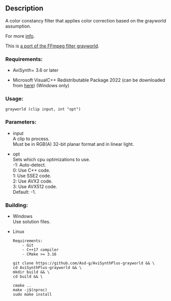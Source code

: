 ## Description

A color constancy filter that applies color correction based on the grayworld assumption.

For more [info](https://www.researchgate.net/publication/275213614_A_New_Color_Correction_Method_for_Underwater_Imaging).

This is [a port of the FFmpeg filter grayworld](https://github.com/FFmpeg/FFmpeg/blob/master/libavfilter/vf_grayworld.c).

### Requirements:

- AviSynth+ 3.6 or later

- Microsoft VisualC++ Redistributable Package 2022 (can be downloaded from [here](https://github.com/abbodi1406/vcredist/releases)) (Windows only)

### Usage:

```
grayworld (clip input, int "opt")
```

### Parameters:

- input\
    A clip to process.\
    Must be in RGB(A) 32-bit planar format and in linear light.

- opt\
    Sets which cpu optimizations to use.\
    -1: Auto-detect.\
    0: Use C++ code.\
    1: Use SSE2 code.\
    2: Use AVX2 code.\
    3: Use AVX512 code.\
    Default: -1.

### Building:

- Windows\
    Use solution files.

- Linux
    ```
    Requirements:
        - Git
        - C++17 compiler
        - CMake >= 3.16
    ```
    ```
    git clone https://github.com/Asd-g/AviSynthPlus-grayworld && \
    cd AviSynthPlus-grayworld && \
    mkdir build && \
    cd build && \

    cmake ..
    make -j$(nproc)
    sudo make install
    ```
